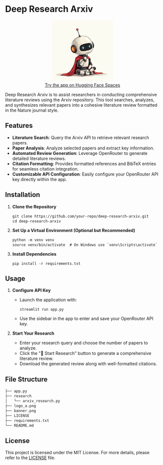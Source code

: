 # Deep Research Arxiv

<p align="center">
    <img src="logo_a.png" width="200" alt="Open DeepResearch Logo">
    <br>
    <a href="https://huggingface.co/spaces/AlignAI/Open-Deep-Research">Try the app on Hugging Face Spaces</a>
</p>

Deep Research Arxiv is to assist researchers in conducting comprehensive literature reviews using the Arxiv repository. This tool searches, analyzes, and synthesizes relevant papers into a cohesive literature review formatted in the Nature journal style.

## Features
- **Literature Search**: Query the Arxiv API to retrieve relevant research papers.
- **Paper Analysis**: Analyze selected papers and extract key information.
- **Automated Review Generation**: Leverage OpenRouter to generate detailed literature reviews.
- **Citation Formatting**: Provides formatted references and BibTeX entries for seamless citation integration.
- **Customizable API Configuration**: Easily configure your OpenRouter API key directly within the app.

## Installation

1. **Clone the Repository**
    ```
    git clone https://github.com/your-repo/deep-research-arxiv.git
    cd deep-research-arxiv
    ```

2. **Set Up a Virtual Environment (Optional but Recommended)**
    ```
    python -m venv venv
    source venv/bin/activate  # On Windows use `venv\Scripts\activate`
    ```

3. **Install Dependencies**
    ```
    pip install -r requirements.txt
    ```

## Usage

1. **Configure API Key**
    - Launch the application with:
      ```
      streamlit run app.py
      ```
    - Use the sidebar in the app to enter and save your OpenRouter API key.

2. **Start Your Research**
    - Enter your research query and choose the number of papers to analyze.
    - Click the "🚀 Start Research" button to generate a comprehensive literature review.
    - Download the generated review along with well-formatted citations.

## File Structure
```
├── app.py                 
├── research
│   └── arxiv_research.py   
├── logo_a.png             
├── banner.png             
├── LICENSE                
├── requirements.txt       
└── README.md  
```         



## License

This project is licensed under the MIT License. For more details, please refer to the [LICENSE](LICENSE) file.
